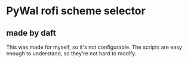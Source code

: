 # PyWal rofi scheme selector
## made by daft

This was made for myself, so it's not configurable. The scripts are easy enough to understand, so they're not hard to modify.


